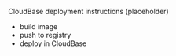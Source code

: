 CloudBase deployment instructions (placeholder)

- build image
- push to registry
- deploy in CloudBase
